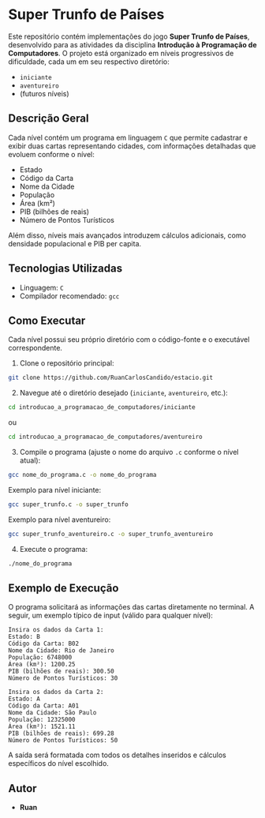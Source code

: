 # Super Trunfo de Países

Este repositório contém implementações do jogo **Super Trunfo de Países**, desenvolvido para as atividades da disciplina **Introdução à Programação de Computadores**. O projeto está organizado em níveis progressivos de dificuldade, cada um em seu respectivo diretório:

- `iniciante`
- `aventureiro`
- (futuros níveis)

## Descrição Geral

Cada nível contém um programa em linguagem `C` que permite cadastrar e exibir duas cartas representando cidades, com informações detalhadas que evoluem conforme o nível:

- Estado
- Código da Carta
- Nome da Cidade
- População
- Área (km²)
- PIB (bilhões de reais)
- Número de Pontos Turísticos

Além disso, níveis mais avançados introduzem cálculos adicionais, como densidade populacional e PIB per capita.

## Tecnologias Utilizadas

- Linguagem: `C`
- Compilador recomendado: `gcc`

## Como Executar

Cada nível possui seu próprio diretório com o código-fonte e o executável correspondente.

1. Clone o repositório principal:

```bash
git clone https://github.com/RuanCarlosCandido/estacio.git
```

2. Navegue até o diretório desejado (`iniciante`, `aventureiro`, etc.):

```bash
cd introducao_a_programacao_de_computadores/iniciante
```
ou
```bash
cd introducao_a_programacao_de_computadores/aventureiro
```

3. Compile o programa (ajuste o nome do arquivo `.c` conforme o nível atual):

```bash
gcc nome_do_programa.c -o nome_do_programa
```

Exemplo para nível iniciante:
```bash
gcc super_trunfo.c -o super_trunfo
```

Exemplo para nível aventureiro:
```bash
gcc super_trunfo_aventureiro.c -o super_trunfo_aventureiro
```

4. Execute o programa:

```bash
./nome_do_programa
```

## Exemplo de Execução

O programa solicitará as informações das cartas diretamente no terminal. A seguir, um exemplo típico de input (válido para qualquer nível):

```
Insira os dados da Carta 1:
Estado: B
Código da Carta: B02
Nome da Cidade: Rio de Janeiro
População: 6748000
Área (km²): 1200.25
PIB (bilhões de reais): 300.50
Número de Pontos Turísticos: 30

Insira os dados da Carta 2:
Estado: A
Código da Carta: A01
Nome da Cidade: São Paulo
População: 12325000
Área (km²): 1521.11
PIB (bilhões de reais): 699.28
Número de Pontos Turísticos: 50
```

A saída será formatada com todos os detalhes inseridos e cálculos específicos do nível escolhido.

## Autor

- **Ruan**
